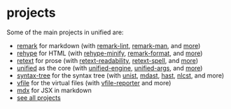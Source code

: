 # projects

Some of the main projects in unified are:

*   [remark](https://github.com/remarkjs/remark) for markdown
    (with [remark-lint](https://github.com/remarkjs/remark-lint),
    [remark-man](https://github.com/remarkjs/remark-man), and
    [more](https://github.com/remarkjs/awesome))
*   [rehype](https://github.com/rehypejs/rehype) for HTML
    (with [rehype-minify](https://github.com/rehypejs/rehype-minify),
    [remark-format](https://github.com/rehypejs/rehype-format), and
    [more](https://github.com/rehypejs/rehype/awesome))
*   [retext](https://github.com/retextjs/retext) for prose
    (with [retext-readability](https://github.com/retextjs/retext-readability),
    [retext-spell](https://github.com/retextjs/retext-spell), and
    [more](https://github.com/retextjs/awesome))
*   [unified](https://github.com/unifiedjs/unified) as the core
    (with [unified-engine](https://github.com/unifiedjs/unified-engine),
    [unified-args](https://github.com/unifiedjs/unified-args), and
    [more](https://github.com/unifiedjs/awesome))
*   [syntax-tree](https://github.com/syntax-tree) for the syntax tree
    (with [unist](https://github.com/syntax-tree/unist),
    [mdast](https://github.com/syntax-tree/mdast),
    [hast](https://github.com/syntax-tree/hast),
    [nlcst](https://github.com/syntax-tree/nlcst),
    and more)
*   [vfile](https://github.com/vfile/vfile) for the virtual files
    (with [vfile-reporter](https://github.com/vfile/vfile-reporter) and more)
*   [mdx](https://github.com/mdx-js/mdx) for JSX in markdown
*   [see all projects](https://github.com/search?q=user%3Aunifiedjs+user%3Avfile+user%3Asyntax-tree+user%3Aretextjs+user%3Arehypejs+user%3Aremarkjs+user%3Amdx-js&type=Repositories)
